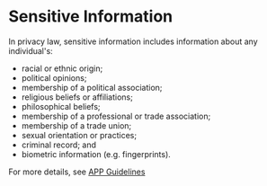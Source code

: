 # Sensitive Information

In privacy law, sensitive information includes information about any individual's:
- racial or ethnic origin;
- political opinions;
- membership of a political association;
- religious beliefs or affiliations;
- philosophical beliefs;
- membership of a professional or trade association;
- membership of a trade union;
- sexual orientation or practices;
- criminal record; and
- biometric information (e.g. fingerprints).

For more details, see [APP Guidelines](https://www.oaic.gov.au/agencies-and-organisations/app-guidelines/chapter-b-key-concepts#sensitive-information)